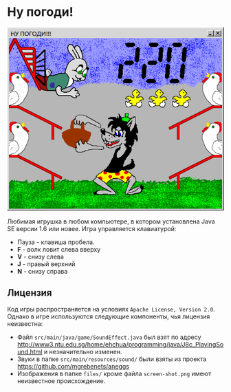 Ну погоди!
============

![Скриншот](./files/screen-shot.png)

Любимая игрушка в любом компьютере, в котором установлена Java SE версии 1.6 или новее. Игра управляется клавиатурой:

- Пауза - клавиша пробела.
- **F** - волк ловит слева вверху
- **V** - снизу слева
- **J** - правый верхний
- **N** - снизу справа


Лицензия
------------

Код игры распространяется на условиях `Apache License, Version 2.0`.  
Однако в игре используются следующие компоненты, чья лицензия неизвестна:

- Файл `src/main/java/game/SoundEffect.java` был взят по адресу http://www3.ntu.edu.sg/home/ehchua/programming/java/J8c_PlayingSound.html и незначительно изменен.
- Звуки в папке `src/main/resources/sound/` были взяты из проекта https://github.com/mgrebenets/aneggs
- Изображения в папке `files/` кроме файла `screen-shot.png` имеют неизвестное происхождение.

